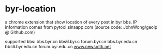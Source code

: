 byr-location
============

a chrome extension that show location of every post in byr bbs.
IP information comes from pytool.sinaapp.com (source code: JohnWong/geoip @ Github.com)

supported bbs:
bbs.byr.cn
bbs6.byr.c
forum.byr.cn
bbs.byr.edu.cn
bbs6.byr.edu.cn
forum.byr.edu.cn
www.newsmth.net